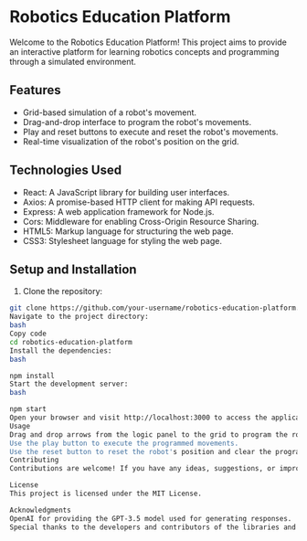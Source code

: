 # Robotics Education Platform

Welcome to the Robotics Education Platform! This project aims to provide an interactive platform for learning robotics concepts and programming through a simulated environment.

## Features

- Grid-based simulation of a robot's movement.
- Drag-and-drop interface to program the robot's movements.
- Play and reset buttons to execute and reset the robot's movements.
- Real-time visualization of the robot's position on the grid.

## Technologies Used

- React: A JavaScript library for building user interfaces.
- Axios: A promise-based HTTP client for making API requests.
- Express: A web application framework for Node.js.
- Cors: Middleware for enabling Cross-Origin Resource Sharing.
- HTML5: Markup language for structuring the web page.
- CSS3: Stylesheet language for styling the web page.

## Setup and Installation

1. Clone the repository:

```bash
git clone https://github.com/your-username/robotics-education-platform.git
Navigate to the project directory:
bash
Copy code
cd robotics-education-platform
Install the dependencies:
bash

npm install
Start the development server:
bash

npm start
Open your browser and visit http://localhost:3000 to access the application.
Usage
Drag and drop arrows from the logic panel to the grid to program the robot's movements.
Use the play button to execute the programmed movements.
Use the reset button to reset the robot's position and clear the programmed movements.
Contributing
Contributions are welcome! If you have any ideas, suggestions, or improvements, feel free to submit a pull request.

License
This project is licensed under the MIT License.

Acknowledgments
OpenAI for providing the GPT-3.5 model used for generating responses.
Special thanks to the developers and contributors of the libraries and technologies used in this project.
